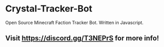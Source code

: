 # Crystal-Tracker-Bot
Open Source Minecraft Faction Tracker Bot. Written in Javascript. 

## Visit https://discord.gg/T3NEPrS for more info!

